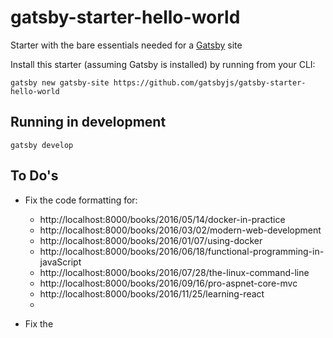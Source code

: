 # gatsby-starter-hello-world
Starter with the bare essentials needed for a [Gatsby](https://www.gatsbyjs.org/) site

Install this starter (assuming Gatsby is installed) by running from your CLI:
```
gatsby new gatsby-site https://github.com/gatsbyjs/gatsby-starter-hello-world
```

## Running in development
`gatsby develop`

## To Do's

* Fix the code formatting for:  
  * http://localhost:8000/books/2016/05/14/docker-in-practice
  * http://localhost:8000/books/2016/03/02/modern-web-development
  * http://localhost:8000/books/2016/01/07/using-docker
  * http://localhost:8000/books/2016/06/18/functional-programming-in-javaScript
  * http://localhost:8000/books/2016/07/28/the-linux-command-line
  * http://localhost:8000/books/2016/09/16/pro-aspnet-core-mvc
  * http://localhost:8000/books/2016/11/25/learning-react
  * 


* Fix the